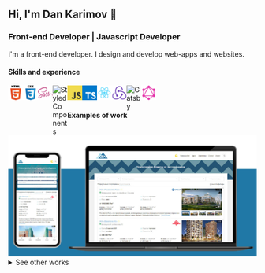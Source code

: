 ## Hi, I'm Dan Karimov 👋
### Front-end Developer | Javascript Developer

I'm a front-end developer. I design and develop web-apps and websites.

#### Skills and experience
<img align="left" alt="HTML" width="30px" src="https://raw.githubusercontent.com/github/explore/80688e429a7d4ef2fca1e82350fe8e3517d3494d/topics/html/html.png" />
<img align="left" alt="CSS3" width="30px" src="https://raw.githubusercontent.com/github/explore/80688e429a7d4ef2fca1e82350fe8e3517d3494d/topics/css/css.png"/>
<img align="left" alt="SASS" width="30px" src="https://raw.githubusercontent.com/github/explore/80688e429a7d4ef2fca1e82350fe8e3517d3494d/topics/sass/sass.png" />
<img align="left" alt="Styled Components" width="30px" src="https://raw.githubusercontent.com/styled-components/brand/master/styled-components.png" />
<img align="left" alt="JavaScript" width="30px" src="https://raw.githubusercontent.com/github/explore/80688e429a7d4ef2fca1e82350fe8e3517d3494d/topics/javascript/javascript.png" />
<img align="left" alt="Typescript" width="30px" src="https://raw.githubusercontent.com/github/explore/80688e429a7d4ef2fca1e82350fe8e3517d3494d/topics/typescript/typescript.png" />
<img align="left" alt="React" width="30px" src="https://raw.githubusercontent.com/github/explore/80688e429a7d4ef2fca1e82350fe8e3517d3494d/topics/react/react.png" />
<img align="left" alt="Redux" width="30px" src="https://raw.githubusercontent.com/github/explore/80688e429a7d4ef2fca1e82350fe8e3517d3494d/topics/redux/redux.png" />
<img align="left" alt="Gatsby" width="30px" src="https://camo.githubusercontent.com/b0972dd62bbf6ee0e28ed0ebceb48427a481568caeeb639066b23c754f0c60e5/68747470733a2f2f7777772e6761747362796a732e636f6d2f4761747362792d4d6f6e6f6772616d2e737667"/>
<img alt="GraphQL" width="30px" src="https://raw.githubusercontent.com/github/explore/5c058a388828bb5fde0bcafd4bc867b5bb3f26f3/topics/graphql/graphql.png" />

#### Examples of work
<img alt="work example" width="600px" src="https://github.com/dankarimov/dankarimov/blob/main/1.jpg" />

<details>
  <summary>See other works</summary>
  <img src="https://github.com/dankarimov/dankarimov/blob/main/1.1.jpg">
  <img src="https://github.com/dankarimov/dankarimov/blob/main/2.jpg">
  <img src="https://github.com/dankarimov/dankarimov/blob/main/3.jpg">
  <img src="https://github.com/dankarimov/dankarimov/blob/main/4.jpg">
  <img src="https://github.com/dankarimov/dankarimov/blob/main/5.jpg">
  <img src="https://github.com/dankarimov/dankarimov/blob/main/6.jpg">
  <img src="https://github.com/dankarimov/dankarimov/blob/main/8.jpg">
  <img src="https://github.com/dankarimov/dankarimov/blob/main/9.jpg">
  <img src="https://github.com/dankarimov/dankarimov/blob/main/10.jpg">
</details>
